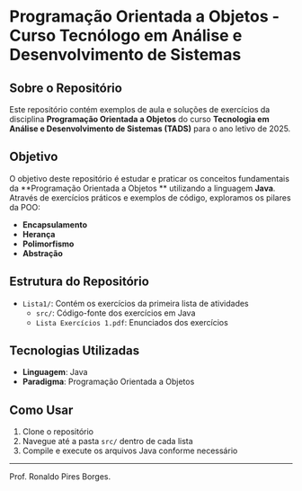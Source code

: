 # Programação Orientada a Objetos - Curso Tecnólogo em Análise e Desenvolvimento de Sistemas

## Sobre o Repositório

Este repositório contém exemplos de aula e soluções de exercícios da disciplina **Programação Orientada a Objetos** do curso **Tecnologia em Análise e Desenvolvimento de Sistemas (TADS)** para o ano letivo de 2025.

## Objetivo

O objetivo deste repositório é estudar e praticar os conceitos fundamentais da **Programação Orientada a Objetos ** utilizando a linguagem **Java**. Através de exercícios práticos e exemplos de código, exploramos os pilares da POO:

- **Encapsulamento**
- **Herança**
- **Polimorfismo**
- **Abstração**

## Estrutura do Repositório

- `Lista1/`: Contém os exercícios da primeira lista de atividades
  - `src/`: Código-fonte dos exercícios em Java
  - `Lista Exercícios 1.pdf`: Enunciados dos exercícios

## Tecnologias Utilizadas

- **Linguagem**: Java
- **Paradigma**: Programação Orientada a Objetos

## Como Usar

1. Clone o repositório
2. Navegue até a pasta `src/` dentro de cada lista
3. Compile e execute os arquivos Java conforme necessário

---

Prof. Ronaldo Pires Borges.
